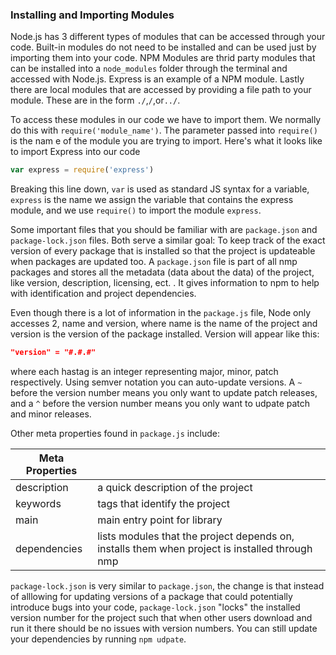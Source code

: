 ### Installing and Importing Modules 

Node.js has 3 different types of modules that can be accessed through your code. Built-in modules do not need to be installed and can be used just by importing them into your code. NPM Modules are thrid party modules that can be installed into a `node_modules` folder through the terminal and accessed with Node.js. Express is an example of a NPM module. Lastly there are local modules that are accessed by providing a file path to your module. These are in the form `./`,`/`,or`../`.

To access these modules in our code we have to import them. We normally do this with `require('module_name')`. The parameter passed into `require()` is the nam e of the module you are trying to import. Here's what it looks like to import Express into our code 

```js
var express = require('express')
```

Breaking this line down, `var` is used as standard JS syntax for a variable, `express` is the name we assign the variable that contains the express module, and we use `require()` to import the module `express`. 

Some important files that you should be familiar with are `package.json` and `package-lock.json` files. Both serve a similar goal: To keep track of the exact version of every package that is installed so that the project is updateable when packages are updated too. A `package.json` file is part of all nmp packages and stores all the metadata (data about the data) of the project, like version, description, licensing, ect. . It gives information to npm to help with identification and project dependencies.

Even though there is a lot of information in the `package.js` file, Node only accesses 2, name and version, where name  is the name of the project and version is the version of the package installed.  Version will appear like this:

```json
"version" = "#.#.#"
```

where each hastag is an integer representing major, minor, patch respectively. Using semver notation you can auto-update versions.  A `~` before the version number means you only want to update patch releases,  and a `^` before the version number means you only want to udpate patch and minor releases.

Other meta properties found in `package.js` include:

| Meta Properties |                                                              |
| --------------- | ------------------------------------------------------------ |
| description     | a quick description of the project                           |
| keywords        | tags that identify the project                               |
| main            | main entry point for library                                 |
| dependencies    | lists modules that the project depends on, installs them when project is installed through nmp |

`package-lock.json` is very similar to `package.json`, the change is that instead of alllowing for updating versions of a  package that could potentially introduce bugs into your code, `package-lock.json` "locks" the installed version number for the project such that when other users download and run it there should be no issues with version numbers. You can still update your dependencies by running `npm udpate`.